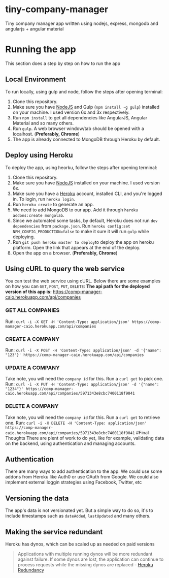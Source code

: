 # tiny-company-manager
Tiny company manager app written using nodejs, express, mongodb and angularjs + angular material

# Running the app
This section does a step by step on how to run the app
## Local Environment
To run locally, using gulp and node, follow the steps after opening terminal:
  1. Clone this repository.
  2. Make sure you have [NodeJS](https://nodejs.org/en/) and Gulp (`npm install -g gulp`) installed on your machine. I used version 6x and 3x respectively.
  3. Run `npm install` to get all dependencies like AngularJS, Angular Material and so many others.
  4. Run `gulp`. A web browser window/tab should be opened with a localhost. (**Preferably, Chrome**)
  5. The app is already connected to MongoDB through Heroku by default.
## Deploy using Heroku
To deploy the app, using heorku, follow the steps after opening terminal:
  1. Clone this repository.
  2. Make sure you have [NodeJS](https://nodejs.org/en/) installed on your machine. I used version 6x.
  3. Make sure you have a [Heroku](https://heroku.com) account, installed CLI, and you're logged in. To login, run `heroku login`.
  4. Run `heroku create` to generate an app.
  5. We need to add MongoDB to our app. Add it through `heroku addons:create mongolab`.
  6. Since we automated some tasks, by default, Heroku does not run `dev dependencies` from `package.json`. Run `heroku config:set NPM_CONFIG_PRODUCTION=false` to make it sure it will run `gulp` while deploying.
  7. Run `git push heroku master to deploy`to deploy the app on heroku platform. Open the link that appears at the end of the deploy.
  8. Open the app on a browser. (**Preferably, Chrome**)
##  Using cURL to query the web service
You can test the web service using cURL. Below there are some examples on how you can `GET`, `POST`, `PUT`, `DELETE`:
**The api path for the deployed version of this app is:** https://comp-manager-caio.herokuapp.com/api/companies
### GET ALL COMPANIES
Run: `curl -i -X GET -H 'Content-Type: application/json' https://comp-manager-caio.herokuapp.com/api/companies`
### CREATE A COMPANY
Run: `curl -i -X POST -H 'Content-Type: application/json' -d '{"name": "123"}' https://comp-manager-caio.herokuapp.com/api/companies`
### UPDATE A COMPANY
Take note, you will need the `company id` for this. Run a `curl get` to pick one.
Run: `curl -i -X PUT -H 'Content-Type: application/json' -d '{"name": "1234"}' https://comp-manager-caio.herokuapp.com/api/companies/5971343e8cbc7400118f9041`
### DELETE A COMPANY
Take note, you will need the `company id` for this. Run a `curl get` to retrieve one.
Run: `curl -i -X DELETE -H 'Content-Type: application/json' https://comp-manager-caio.herokuapp.com/api/companies/5971343e8cbc7400118f9041`
#Final Thoughts
There are plent of work to do yet, like for example, validating data on the backend, using authentication and managing accounts.
## Authentication
There are many ways to add authentication to the app. We could use some addons from Heroku like Auth0 or use OAuth from Google. We could also implement external loggin strategies using Facebook, Twitter, etc
## Versioning the data
The app's data is not versionated yet. But a simple way to do so, it's to include timestamps such as `dateAdded`, `lastUpdated` and many others.
## Making the service redundant
Heroku has dynos, which can be scaled up as needed on paid versions
> Applications with multiple running dynos will be more redundant against failure. If some dynos are lost, the application can continue to process requests while the missing dynos are replaced - [Heroku Redundancy](https://devcenter.heroku.com/articles/dynos#redundancy)
  
